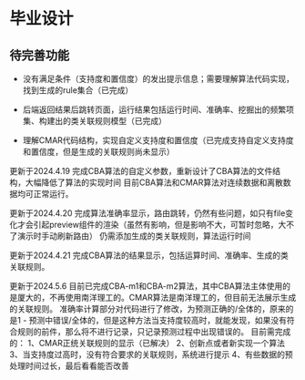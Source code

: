 # 毕业设计
## 待完善功能
- 没有满足条件（支持度和置信度）的发出提示信息；需要理解算法代码实现，找到生成的rule集合（已完成）

- 后端返回结果后跳转页面，运行结果包括运行时间、准确率、挖掘出的频繁项集、构建出的类关联规则模型（已完成）

- 理解CMAR代码结构，实现自定义支持度和置信度（已完成支持自定义支持度和置信度，但是生成的关联规则尚未显示）

更新于2024.4.19
完成CBA算法的自定义参数，重新设计了CBA算法的文件结构，大幅降低了算法的实现时间
目前CBA算法和CMAR算法对连续数据和离散数据均可正常运行。

更新于2024.4.20
完成算法准确率显示，路由跳转，仍然有些问题，如只有file变化才会引起preview组件的渲染（虽然有影响，但是影响不大，可暂时忽略，大不了演示时手动刷新路由）
仍需添加生成的类关联规则，算法运行时间

更新于2024.4.21
完成CBA算法的结果显示，包括运算时间、准确率、生成的类关联规则。

更新于2024.5.6
目前已完成CBA-m1和CBA-m2算法，其中CBA算法主体使用的是厦大的，不再使用南洋理工的。CMAR算法是南洋理工的，但目前无法展示生成的关联规则。
准确率计算部分对代码进行了修改，为预测正确的/全体的，原来的是1 - 预测中错误/全体的，但是这种方法当支持度较高时，就能发现，如果没有符合规则的前件，那么将不进行记录，只记录预测过程中出现错误的。
目前需完成的：
1、CMAR正统关联规则的显示（已解决）
2、创新点或者新实现一个算法
3、当支持度过高时，没有符合要求的关联规则，系统进行提示
4、有些数据的预处理时间过长，最后看看能否改善
